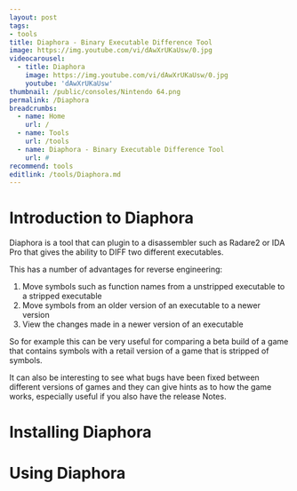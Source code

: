 ```yaml
---
layout: post
tags: 
- tools
title: Diaphora - Binary Executable Difference Tool
image: https://img.youtube.com/vi/dAwXrUKaUsw/0.jpg
videocarousel:
  - title: Diaphora
    image: https://img.youtube.com/vi/dAwXrUKaUsw/0.jpg
    youtube: 'dAwXrUKaUsw'
thumbnail: /public/consoles/Nintendo 64.png
permalink: /Diaphora
breadcrumbs:
  - name: Home
    url: /
  - name: Tools
    url: /tools
  - name: Diaphora - Binary Executable Difference Tool
    url: #
recommend: tools
editlink: /tools/Diaphora.md
---
```


# Introduction to Diaphora
Diaphora is a tool that can plugin to a disassembler such as Radare2 or IDA Pro that gives the ability to DIFF two different executables.

This has a number of advantages for reverse engineering:
1. Move symbols such as function names from a unstripped executable to a stripped executable
2. Move symbols from an older version of an executable to a newer version
3. View the changes made in a newer version of an executable

So for example this can be very useful for comparing a beta build of a game that contains symbols with a retail version of a game that is stripped of symbols.

It can also be interesting to see what bugs have been fixed between different versions of games and they can give hints as to how the game works, especially useful if you also have the release Notes.

# Installing Diaphora

# Using Diaphora
